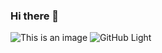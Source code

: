 ### Hi there 👋
![This is an image](https://myoctocat.com/assets/images/base-octocat.svg)
![GitHub Light](https://github.com/github-light.png#gh-dark-mode-only)
<!--
**sfefelov/sfefelov** is a ✨ _special_ ✨ repository because its `README.md` (this file) appears on your GitHub profile.

Here are some ideas to get you started:

- 🔭 I’m currently working on ...
- 🌱 I’m currently learning ...
- 👯 I’m looking to collaborate on ...
- 🤔 I’m looking for help with ...
- 💬 Ask me about ...
- 📫 How to reach me: ...
- 😄 Pronouns: ...
- ⚡ Fun fact: ...
-->
